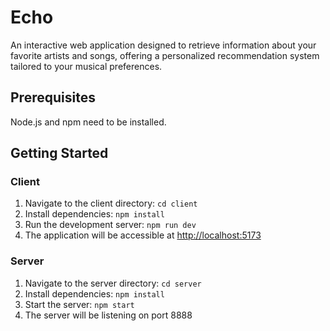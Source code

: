 # Echo

An interactive web application designed to retrieve information about your favorite artists and songs, offering a personalized recommendation system tailored to your musical preferences.

## Prerequisites
Node.js and npm need to be installed.

## Getting Started

### Client
1. Navigate to the client directory: `cd client`
2. Install dependencies: `npm install`
3. Run the development server: `npm run dev`
4. The application will be accessible at [http://localhost:5173](http://localhost:5173)

### Server
1. Navigate to the server directory: `cd server`
2. Install dependencies: `npm install`
3. Start the server: `npm start`
4. The server will be listening on port 8888
